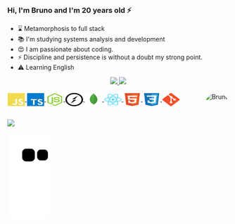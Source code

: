 ### Hi, I'm Bruno and I'm 20 years old ⚡


- ⌛  Metamorphosis to full stack
- 📚 I'm studying systems analysis and development
- 😍 I am passionate about coding.
- ⚡ Discipline and persistence is without a doubt my strong point.
- ⚠️ Learning English
<div align="center">
  <a href="https://github.com/BrunoYottabyte">
  <img height="180em" src="https://github-readme-stats.vercel.app/api?username=BrunoYottabyte&show_icons=true&theme=github_dark&include_all_commits=true&count_private=true"/>
  <img height="180em" src="https://github-readme-stats.vercel.app/api/top-langs/?username=brunoyottabyte&layout=compact&langs_count=7&theme=github_dark"/>
</div>
  
  <div style="display: inline_block"><br>
  <img align="center" alt="Bruno-Js" height="30" width="40" src="https://raw.githubusercontent.com/devicons/devicon/master/icons/javascript/javascript-plain.svg">
  <img align="center" alt="Bruno-Ts" height="30" width="40" src="https://raw.githubusercontent.com/devicons/devicon/master/icons/typescript/typescript-plain.svg">
  <img align="center" alt="Bruno-CSS" height="30" width="40" src="https://raw.githubusercontent.com/devicons/devicon/master/icons/nodejs/nodejs-original.svg">
  <img align="center" alt="Bruno-CSS" height="30" width="40" src="https://raw.githubusercontent.com/devicons/devicon/master/icons/socketio/socketio-original.svg">
  <img align="center" alt="Bruno-CSS" height="30" width="40" src="https://raw.githubusercontent.com/devicons/devicon/master/icons/mongodb/mongodb-original.svg">
  <img align="center" alt="Bruno-React" height="30" width="40" src="https://raw.githubusercontent.com/devicons/devicon/master/icons/react/react-original.svg">
  <img align="center" alt="Bruno-HTML" height="30" width="40" src="https://raw.githubusercontent.com/devicons/devicon/master/icons/html5/html5-original.svg">
  <img align="center" alt="Bruno-CSS" height="30" width="40" src="https://raw.githubusercontent.com/devicons/devicon/master/icons/css3/css3-original.svg">
   
  <img align="center" src="https://raw.githubusercontent.com/devicons/devicon/master/icons/git/git-original.svg" height="30" width="40" />  
  <img align="right" alt="Bruno" height="150" style="border-radius:50px;" src="http://i.share.pho.to/597c5b63_o.gif">
</div>
  
  ##
  
  <div> 

  <a href="https://www.linkedin.com/in/bruno-siqueira-316695203/" target="_blank"><img src="https://img.shields.io/badge/-LinkedIn-%230077B5?style=for-the-badge&logo=linkedin&logoColor=white" target="_blank"></a> 
 
  ![Snake animation](https://github.com/BrunoYottabyte/BrunoYottabyte/blob/output/github-contribution-grid-snake.svg)
 
</div>
